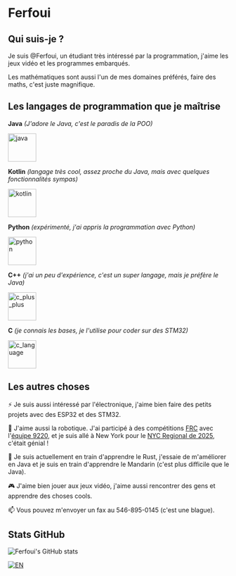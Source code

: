 # Ferfoui

## Qui suis-je ?

Je suis @Ferfoui, un étudiant très intéressé par la programmation, j'aime les jeux vidéo et les programmes embarqués.

Les mathématiques sont aussi l'un de mes domaines préférés, faire des maths, c'est juste magnifique.

## Les langages de programmation que je maîtrise

**Java** *(J'adore le Java, c'est le paradis de la POO)*

[<img src="https://cdn3.emoji.gg/emojis/java.png" width="64px" height="64px" alt="java">](https://www.java.com)

**Kotlin** *(langage très cool, assez proche du Java, mais avec quelques fonctionnalités sympas)*

[<img src="https://upload.wikimedia.org/wikipedia/commons/3/37/Kotlin_Icon_2021.svg" width="64px" height="64px" alt="kotlin">](https://kotlinlang.org)

**Python** *(expérimenté, j'ai appris la programmation avec Python)*

[<img src="https://cdn3.emoji.gg/emojis/1887_python.png" width="64px" height="64px" alt="python">](https://www.python.org)

**C++** *(j'ai un peu d'expérience, c'est un super langage, mais je préfère le Java)*

[<img src="https://upload.wikimedia.org/wikipedia/commons/1/18/ISO_C%2B%2B_Logo.svg" width="64px" height="64px" alt="c_plus_plus">](https://learn.microsoft.com/cpp)

**C** *(je connais les bases, je l'utilise pour coder sur des STM32)*

[<img src="https://upload.wikimedia.org/wikipedia/commons/1/19/C_Logo.png" height="64px" alt="c_language">](https://learn.microsoft.com/cpp/c-language)

## Les autres choses

⚡ Je suis aussi intéressé par l'électronique, j'aime bien faire des petits projets avec des ESP32 et des STM32.

🤖 J'aime aussi la robotique. J'ai participé à des compétitions [FRC](https://www.firstinspires.org/robotics/frc) avec l'[équipe 9220](https://frc-events.firstinspires.org/team/9220), et je suis allé à New York pour le [NYC Regional de 2025](https://frc-events.firstinspires.org/2025/NYNY), c'était génial !

🌱 Je suis actuellement en train d'apprendre le Rust, j'essaie de m'améliorer en Java et je suis en train d'apprendre le Mandarin (c'est plus difficile que le Java).

🎮 J'aime bien jouer aux jeux vidéo, j'aime aussi rencontrer des gens et apprendre des choses cools.

📫 Vous pouvez m'envoyer un fax au 546-895-0145 (c'est une blague).

## Stats GitHub

![Ferfoui's GitHub stats](https://github-readme-stats.vercel.app/api?username=Ferfoui&show_icons=true&theme=radical)

[![EN](https://img.shields.io/badge/EN-blue)](https://github.com/Ferfoui/Ferfoui/blob/main/README_EN.md)  

<!--- This README file has been generated on 2025-04-20 19:55:11, ('Paris, Madrid', 'Paris, Madrid (heure d’été)'). -->
